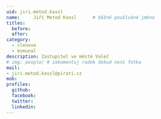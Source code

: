 ```yaml
---
uid: jiri.metod.kassl
name:     Jiří Metod Kassl  	# běžně používáné jméno
titles:
  before:
  after:
category:
  - clenove
  - komunal
description: Zastupitel ve městě Valeč
# img: people/ # zakomentuj radek dokud není fotka
mail:
- jiri.metod.kassl@pirati.cz
mob:
profiles:
  github:
  facebook:
  twitter:
  linkedin:
---
```



